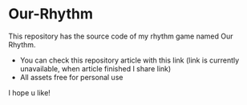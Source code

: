 # Our-Rhythm
This repository has the source code of my rhythm game named Our Rhythm.

- You can check this repository article with this link (link is currently unavailable, when article finished I share link)
- All assets free for personal use

I hope u like!
